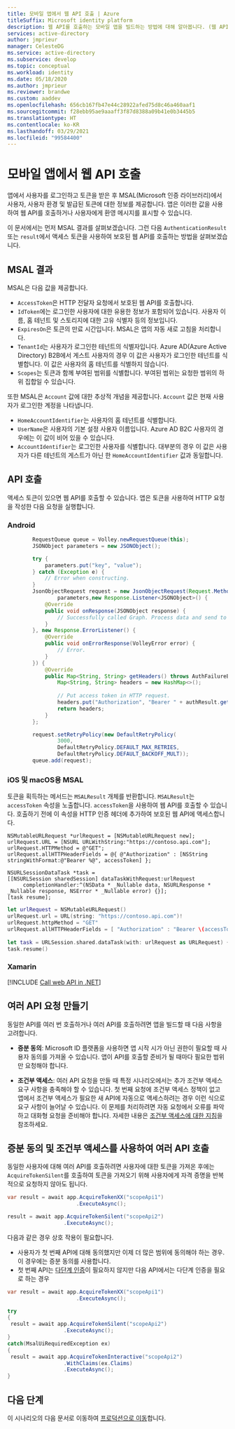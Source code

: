 ```yaml
---
title: 모바일 앱에서 웹 API 호출 | Azure
titleSuffix: Microsoft identity platform
description: 웹 API를 호출하는 모바일 앱을 빌드하는 방법에 대해 알아봅니다. (웹 API를 호출합니다.)
services: active-directory
author: jmprieur
manager: CelesteDG
ms.service: active-directory
ms.subservice: develop
ms.topic: conceptual
ms.workload: identity
ms.date: 05/18/2020
ms.author: jmprieur
ms.reviewer: brandwe
ms.custom: aaddev
ms.openlocfilehash: 656cb167fb47e44c28922afed75d8c46a460aaf1
ms.sourcegitcommit: f28ebb95ae9aaaff3f87d8388a09b41e0b3445b5
ms.translationtype: HT
ms.contentlocale: ko-KR
ms.lasthandoff: 03/29/2021
ms.locfileid: "99584400"
---
```

# <a name="call-a-web-api-from-a-mobile-app"></a>모바일 앱에서 웹 API 호출

앱에서 사용자를 로그인하고 토큰을 받은 후 MSAL(Microsoft 인증 라이브러리)에서 사용자, 사용자 환경 및 발급된 토큰에 대한 정보를 제공합니다. 앱은 이러한 값을 사용하여 웹 API를 호출하거나 사용자에게 환영 메시지를 표시할 수 있습니다.

이 문서에서는 먼저 MSAL 결과를 살펴보겠습니다. 그런 다음 `AuthenticationResult` 또는 `result`에서 액세스 토큰을 사용하여 보호된 웹 API를 호출하는 방법을 살펴보겠습니다.

## <a name="msal-result"></a>MSAL 결과
MSAL은 다음 값을 제공합니다. 

- `AccessToken`은 HTTP 전달자 요청에서 보호된 웹 API를 호출합니다.
- `IdToken`에는 로그인한 사용자에 대한 유용한 정보가 포함되어 있습니다. 사용자 이름, 홈 테넌트 및 스토리지에 대한 고유 식별자 등의 정보입니다.
- `ExpiresOn`은 토큰의 만료 시간입니다. MSAL은 앱의 자동 새로 고침을 처리합니다.
- `TenantId`는 사용자가 로그인한 테넌트의 식별자입니다. Azure AD(Azure Active Directory) B2B에서 게스트 사용자의 경우 이 값은 사용자가 로그인한 테넌트를 식별합니다. 이 값은 사용자의 홈 테넌트를 식별하지 않습니다.  
- `Scopes`는 토큰과 함께 부여된 범위를 식별합니다. 부여된 범위는 요청한 범위의 하위 집합일 수 있습니다.

또한 MSAL은 `Account` 값에 대한 추상적 개념을 제공합니다. `Account` 값은 현재 사용자가 로그인한 계정을 나타냅니다.

- `HomeAccountIdentifier`는 사용자의 홈 테넌트를 식별합니다.
- `UserName`은 사용자의 기본 설정 사용자 이름입니다. Azure AD B2C 사용자의 경우에는 이 값이 비어 있을 수 있습니다.
- `AccountIdentifier`는 로그인한 사용자를 식별합니다. 대부분의 경우 이 값은 사용자가 다른 테넌트의 게스트가 아닌 한 `HomeAccountIdentifier` 값과 동일합니다.

## <a name="call-an-api"></a>API 호출

액세스 토큰이 있으면 웹 API를 호출할 수 있습니다. 앱은 토큰을 사용하여 HTTP 요청을 작성한 다음 요청을 실행합니다.

### <a name="android"></a>Android

```Java
        RequestQueue queue = Volley.newRequestQueue(this);
        JSONObject parameters = new JSONObject();

        try {
            parameters.put("key", "value");
        } catch (Exception e) {
            // Error when constructing.
        }
        JsonObjectRequest request = new JsonObjectRequest(Request.Method.GET, MSGRAPH_URL,
                parameters,new Response.Listener<JSONObject>() {
            @Override
            public void onResponse(JSONObject response) {
                // Successfully called Graph. Process data and send to UI.
            }
        }, new Response.ErrorListener() {
            @Override
            public void onErrorResponse(VolleyError error) {
                // Error.
            }
        }) {
            @Override
            public Map<String, String> getHeaders() throws AuthFailureError {
                Map<String, String> headers = new HashMap<>();
                
                // Put access token in HTTP request.
                headers.put("Authorization", "Bearer " + authResult.getAccessToken());
                return headers;
            }
        };

        request.setRetryPolicy(new DefaultRetryPolicy(
                3000,
                DefaultRetryPolicy.DEFAULT_MAX_RETRIES,
                DefaultRetryPolicy.DEFAULT_BACKOFF_MULT));
        queue.add(request);
```

### <a name="msal-for-ios-and-macos"></a>iOS 및 macOS용 MSAL

토큰을 획득하는 메서드는 `MSALResult` 개체를 반환합니다. `MSALResult`는 `accessToken` 속성을 노출합니다. `accessToken`을 사용하여 웹 API를 호출할 수 있습니다. 호출하기 전에 이 속성을 HTTP 인증 헤더에 추가하여 보호된 웹 API에 액세스합니다.

```objc
NSMutableURLRequest *urlRequest = [NSMutableURLRequest new];
urlRequest.URL = [NSURL URLWithString:"https://contoso.api.com"];
urlRequest.HTTPMethod = @"GET";
urlRequest.allHTTPHeaderFields = @{ @"Authorization" : [NSString stringWithFormat:@"Bearer %@", accessToken] };
        
NSURLSessionDataTask *task =
[[NSURLSession sharedSession] dataTaskWithRequest:urlRequest
     completionHandler:^(NSData * _Nullable data, NSURLResponse * _Nullable response, NSError * _Nullable error) {}];
[task resume];
```

```swift
let urlRequest = NSMutableURLRequest()
urlRequest.url = URL(string: "https://contoso.api.com")!
urlRequest.httpMethod = "GET"
urlRequest.allHTTPHeaderFields = [ "Authorization" : "Bearer \(accessToken)" ]
     
let task = URLSession.shared.dataTask(with: urlRequest as URLRequest) { (data: Data?, response: URLResponse?, error: Error?) in }
task.resume()
```

### <a name="xamarin"></a>Xamarin

[!INCLUDE [Call web API in .NET](../../../includes/active-directory-develop-scenarios-call-apis-dotnet.md)]

## <a name="make-several-api-requests"></a>여러 API 요청 만들기

동일한 API를 여러 번 호출하거나 여러 API를 호출하려면 앱을 빌드할 때 다음 사항을 고려합니다.

- **증분 동의**: Microsoft ID 플랫폼을 사용하면 앱 시작 시가 아닌 권한이 필요할 때 사용자 동의를 가져올 수 있습니다. 앱이 API를 호출할 준비가 될 때마다 필요한 범위만 요청해야 합니다.

- **조건부 액세스**: 여러 API 요청을 만들 때 특정 시나리오에서는 추가 조건부 액세스 요구 사항을 충족해야 할 수 있습니다. 첫 번째 요청에 조건부 액세스 정책이 없고 앱에서 조건부 액세스가 필요한 새 API에 자동으로 액세스하려는 경우 이런 식으로 요구 사항이 늘어날 수 있습니다. 이 문제를 처리하려면 자동 요청에서 오류를 파악하고 대화형 요청을 준비해야 합니다.  자세한 내용은 [조건부 액세스에 대한 지침](../azuread-dev/conditional-access-dev-guide.md)을 참조하세요.

## <a name="call-several-apis-by-using-incremental-consent-and-conditional-access"></a>증분 동의 및 조건부 액세스를 사용하여 여러 API 호출

동일한 사용자에 대해 여러 API를 호출하려면 사용자에 대한 토큰을 가져온 후에는 `AcquireTokenSilent`를 호출하여 토큰을 가져오기 위해 사용자에게 자격 증명을 반복적으로 요청하지 않아도 됩니다.

```csharp
var result = await app.AcquireTokenXX("scopeApi1")
                      .ExecuteAsync();

result = await app.AcquireTokenSilent("scopeApi2")
                  .ExecuteAsync();
```

다음과 같은 경우 상호 작용이 필요합니다.

- 사용자가 첫 번째 API에 대해 동의했지만 이제 더 많은 범위에 동의해야 하는 경우. 이 경우에는 증분 동의를 사용합니다.
- 첫 번째 API는 [다단계 인증](../authentication/concept-mfa-howitworks.md)이 필요하지 않지만 다음 API에서는 다단계 인증을 필요로 하는 경우

```csharp
var result = await app.AcquireTokenXX("scopeApi1")
                      .ExecuteAsync();

try
{
 result = await app.AcquireTokenSilent("scopeApi2")
                  .ExecuteAsync();
}
catch(MsalUiRequiredException ex)
{
 result = await app.AcquireTokenInteractive("scopeApi2")
                  .WithClaims(ex.Claims)
                  .ExecuteAsync();
}
```

## <a name="next-steps"></a>다음 단계

이 시나리오의 다음 문서로 이동하여 [프로덕션으로 이동](scenario-mobile-production.md)합니다.
